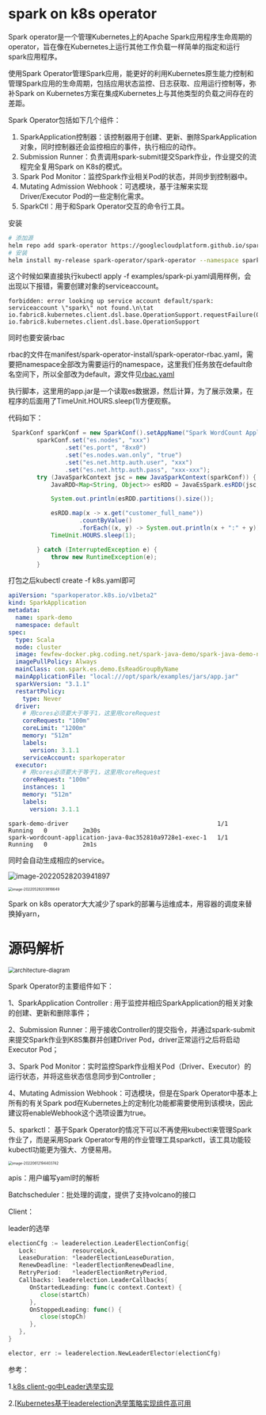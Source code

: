 # spark on k8s operator

Spark operator是一个管理Kubernetes上的Apache Spark应用程序生命周期的operator，旨在像在Kubernetes上运行其他工作负载一样简单的指定和运行spark应用程序。

使用Spark Operator管理Spark应用，能更好的利用Kubernetes原生能力控制和管理Spark应用的生命周期，包括应用状态监控、日志获取、应用运行控制等，弥补Spark on Kubernetes方案在集成Kubernetes上与其他类型的负载之间存在的差距。

Spark Operator包括如下几个组件：

1. SparkApplication控制器：该控制器用于创建、更新、删除SparkApplication对象，同时控制器还会监控相应的事件，执行相应的动作。
2. Submission Runner：负责调用spark-submit提交Spark作业，作业提交的流程完全复用Spark on K8s的模式。
3. Spark Pod Monitor：监控Spark作业相关Pod的状态，并同步到控制器中。
4. Mutating Admission Webhook：可选模块，基于注解来实现Driver/Executor Pod的一些定制化需求。
5. SparkCtl：用于和Spark Operator交互的命令行工具。

安装

```bash
# 添加源
helm repo add spark-operator https://googlecloudplatform.github.io/spark-on-k8s-operator
# 安装
helm install my-release spark-operator/spark-operator --namespace spark-operator --create-namespace
```

这个时候如果直接执行kubectl apply -f examples/spark-pi.yaml调用样例，会出现以下报错，需要创建对象的serviceaccount。

```text
forbidden: error looking up service account default/spark: serviceaccount \"spark\" not found.\n\tat io.fabric8.kubernetes.client.dsl.base.OperationSupport.requestFailure(OperationSupport.java:568)\n\tat io.fabric8.kubernetes.client.dsl.base.OperationSupport
```

同时也要安装rbac

rbac的文件在manifest/spark-operator-install/spark-operator-rbac.yaml，需要把namespace全部改为需要运行的namespace，这里我们任务放在default命名空间下，所以全部改为default，源文件见[rbac.yaml](https://github.com/Zephery/spark-java-demo/blob/master/k8s/rbac.yaml)

执行脚本，这里用的app.jar是一个读取es数据源，然后计算，为了展示效果，在程序的后面用了TimeUnit.HOURS.sleep(1)方便观察。

代码如下：

```java
 SparkConf sparkConf = new SparkConf().setAppName("Spark WordCount Application (java)");
        sparkConf.set("es.nodes", "xxx")
                .set("es.port", "8xx0")
                .set("es.nodes.wan.only", "true")
                .set("es.net.http.auth.user", "xxx")
                .set("es.net.http.auth.pass", "xxx-xxx");
        try (JavaSparkContext jsc = new JavaSparkContext(sparkConf)) {
            JavaRDD<Map<String, Object>> esRDD = JavaEsSpark.esRDD(jsc, "kibana_sample_data_ecommerce").values();

            System.out.println(esRDD.partitions().size());

            esRDD.map(x -> x.get("customer_full_name"))
                    .countByValue()
                    .forEach((x, y) -> System.out.println(x + ":" + y));
            TimeUnit.HOURS.sleep(1);

        } catch (InterruptedException e) {
            throw new RuntimeException(e);
        }
```

打包之后kubectl create -f k8s.yaml即可

```yaml
apiVersion: "sparkoperator.k8s.io/v1beta2"
kind: SparkApplication
metadata:
  name: spark-demo
  namespace: default
spec:
  type: Scala
  mode: cluster
  image: fewfew-docker.pkg.coding.net/spark-java-demo/spark-java-demo-new/spark-java-demo:master-1d8c164bced70a1c66837ea5c0180c61dfb48ac3
  imagePullPolicy: Always
  mainClass: com.spark.es.demo.EsReadGroupByName
  mainApplicationFile: "local:///opt/spark/examples/jars/app.jar"
  sparkVersion: "3.1.1"
  restartPolicy:
    type: Never
  driver:
    # 用cores必须要大于等于1，这里用coreRequest
    coreRequest: "100m"
    coreLimit: "1200m"
    memory: "512m"
    labels:
      version: 3.1.1
    serviceAccount: sparkoperator
  executor:
    # 用cores必须要大于等于1，这里用coreRequest
    coreRequest: "100m"
    instances: 1
    memory: "512m"
    labels:
      version: 3.1.1
```



```text
spark-demo-driver                                          1/1     Running   0          2m30s
spark-wordcount-application-java-0ac352810a9728e1-exec-1   1/1     Running   0          2m1s
```

同时会自动生成相应的service。

![image-20220528203941897](https://github-images.wenzhihuai.com/images/e6c9d24egy1h2oeh4gm96j21qg02wweq.jpg)

<img src="https://github-images.wenzhihuai.com/images/e6c9d24egy1h2oefrpt7yj21ty0u0gpz.jpg" alt="image-20220528203816649" style="zoom:50%;" />

Spark on k8s operator大大减少了spark的部署与运维成本，用容器的调度来替换掉yarn，

# 源码解析



<img src="https://github-images.wenzhihuai.com/images/e6c9d24egy1h2phgjds4sj20qo0f075v.jpg" alt="architecture-diagram" style="zoom:80%;" />

Spark Operator的主要组件如下：

1、SparkApplication Controller : 用于监控并相应SparkApplication的相关对象的创建、更新和删除事件；

2、Submission Runner：用于接收Controller的提交指令，并通过spark-submit 来提交Spark作业到K8S集群并创建Driver Pod，driver正常运行之后将启动Executor Pod；

3、Spark Pod Monitor：实时监控Spark作业相关Pod（Driver、Executor）的运行状态，并将这些状态信息同步到Controller ;

4、Mutating Admission Webhook：可选模块，但是在Spark Operator中基本上所有的有关Spark pod在Kubernetes上的定制化功能都需要使用到该模块，因此建议将enableWebhook这个选项设置为true。

5、sparkctl： 基于Spark Operator的情况下可以不再使用kubectl来管理Spark作业了，而是采用Spark Operator专用的作业管理工具sparkctl，该工具功能较kubectl功能更为强大、方便易用。





<img src="https://github-images.wenzhihuai.com/images/e6c9d24egy1h35p5wncymj20hk0e0gly.jpg" alt="image-20220612194403742" style="zoom:50%;" />

apis：用户编写yaml时的解析

Batchscheduler：批处理的调度，提供了支持volcano的接口

Client：





leader的选举

```go
electionCfg := leaderelection.LeaderElectionConfig{
   Lock:          resourceLock,
   LeaseDuration: *leaderElectionLeaseDuration,
   RenewDeadline: *leaderElectionRenewDeadline,
   RetryPeriod:   *leaderElectionRetryPeriod,
   Callbacks: leaderelection.LeaderCallbacks{
      OnStartedLeading: func(c context.Context) {
         close(startCh)
      },
      OnStoppedLeading: func() {
         close(stopCh)
      },
   },
}

elector, err := leaderelection.NewLeaderElector(electionCfg)
```





参考：

1.[k8s client-go中Leader选举实现](https://blog.csdn.net/chengyinwu/article/details/121049750)

2.[[Kubernetes基于leaderelection选举策略实现组件高可用](https://www.cnblogs.com/zhangmingcheng/p/15846133.html)
